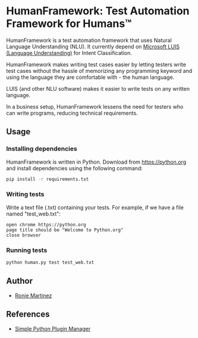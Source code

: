 # HumanFramework: Test Automation Framework for Humans™

HumanFramework is a test automation framework that uses Natural Language Understanding (NLU).
It currently depend on [Microsoft LUIS (Language Understanding)](https://www.luis.ai/) for Intent Classification.

HumanFramework makes writing test cases easier by letting testers write test cases without the hassle of memorizing
any programming keyword and using the language they are comfortable with - the human language.

LUIS (and other NLU software) makes it easier to write tests on any written language.

In a business setup, HumanFramework lessens the need for testers who can write programs, reducing technical requirements.

## Usage

### Installing dependencies

HumanFramework is written in Python. Download from https://python.org and install dependencies using the following command:

```bash
pip install -r requirements.txt
```

### Writing tests

Write a text file (.txt) containing your tests. For example, if we have a file named "test_web.txt":

```text
open chrome https://python.org
page title should be "Welcome to Python.org"
close browser
```

### Running tests

```bash
python human.py test test_web.txt
```

## Author

- [Ronie Martinez](mailto:ronmarti18@gmail.com)

## References

- [Simple Python Plugin Manager](https://gist.github.com/mepcotterell/6004997)
